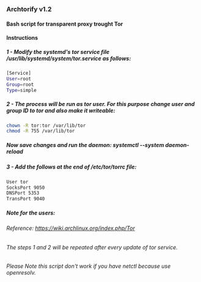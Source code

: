 ### Archtorify v1.2

#### Bash script for transparent proxy trought Tor 




#### Instructions 


##### 1 - Modify the systemd's tor service file /usr/lib/systemd/system/tor.service as follows:
```bash
[Service]
User=root
Group=root
Type=simple
```

##### 2 - The process will be run as tor user. For this purpose change user and group ID to tor and also make it writeable: 
```bash
chown -R tor:tor /var/lib/tor
chmod -R 755 /var/lib/tor
```

##### Now save changes and run the daemon: systemctl --system daemon-reload


##### 3 - Add the follows at the end of /etc/tor/torrc file:
```bash
User tor
SocksPort 9050
DNSPort 5353
TransPort 9040
````


##### Note for the users:

###### Reference: https://wiki.archlinux.org/index.php/Tor 

###### The steps 1 and 2 will be repeated after every update of tor service.

###### Please Note this script don't work if you have netctl because use openresolv.
